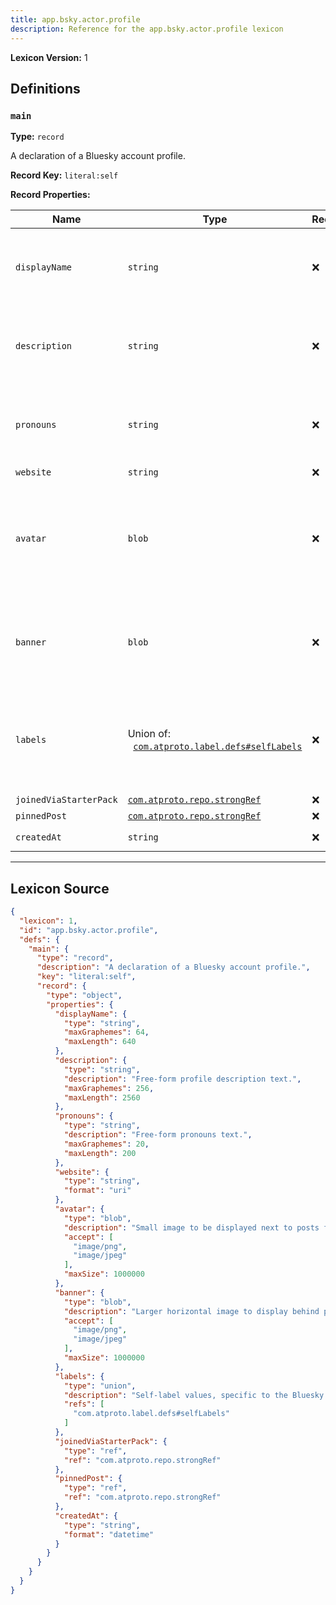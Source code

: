 ```yaml
---
title: app.bsky.actor.profile
description: Reference for the app.bsky.actor.profile lexicon
---
```

**Lexicon Version:** 1

## Definitions

<a name="main"></a>
### `main`

**Type:** `record`

A declaration of a Bluesky account profile.

**Record Key:** `literal:self`

**Record Properties:**

| Name | Type | Req'd  | Description | Constraints |
|------|------|----------|-------------|-------------|
| `displayName` | `string` | ❌  |  | Max Length: 640<br/>Max Graphemes: 64 |
| `description` | `string` | ❌  | Free-form profile description text. | Max Length: 2560<br/>Max Graphemes: 256 |
| `pronouns` | `string` | ❌  | Free-form pronouns text. | Max Length: 200<br/>Max Graphemes: 20 |
| `website` | `string` | ❌  |  | Format: `uri` |
| `avatar` | `blob` | ❌  | Small image to be displayed next to posts from account. AKA, 'profile picture' | Accept: `image/png`, `image/jpeg`<br/>Max Size: 1000000 bytes |
| `banner` | `blob` | ❌  | Larger horizontal image to display behind profile view. | Accept: `image/png`, `image/jpeg`<br/>Max Size: 1000000 bytes |
| `labels` | Union of:<br/>&nbsp;&nbsp;[`com.atproto.label.defs#selfLabels`](/lexicons/com/atproto/label/defs#selfLabels) | ❌  | Self-label values, specific to the Bluesky application, on the overall account. |  |
| `joinedViaStarterPack` | [`com.atproto.repo.strongRef`](/lexicons/com/atproto/repo/strongref#undefined) | ❌  |  |  |
| `pinnedPost` | [`com.atproto.repo.strongRef`](/lexicons/com/atproto/repo/strongref#undefined) | ❌  |  |  |
| `createdAt` | `string` | ❌  |  | Format: `datetime` |

---

## Lexicon Source
```json
{
  "lexicon": 1,
  "id": "app.bsky.actor.profile",
  "defs": {
    "main": {
      "type": "record",
      "description": "A declaration of a Bluesky account profile.",
      "key": "literal:self",
      "record": {
        "type": "object",
        "properties": {
          "displayName": {
            "type": "string",
            "maxGraphemes": 64,
            "maxLength": 640
          },
          "description": {
            "type": "string",
            "description": "Free-form profile description text.",
            "maxGraphemes": 256,
            "maxLength": 2560
          },
          "pronouns": {
            "type": "string",
            "description": "Free-form pronouns text.",
            "maxGraphemes": 20,
            "maxLength": 200
          },
          "website": {
            "type": "string",
            "format": "uri"
          },
          "avatar": {
            "type": "blob",
            "description": "Small image to be displayed next to posts from account. AKA, 'profile picture'",
            "accept": [
              "image/png",
              "image/jpeg"
            ],
            "maxSize": 1000000
          },
          "banner": {
            "type": "blob",
            "description": "Larger horizontal image to display behind profile view.",
            "accept": [
              "image/png",
              "image/jpeg"
            ],
            "maxSize": 1000000
          },
          "labels": {
            "type": "union",
            "description": "Self-label values, specific to the Bluesky application, on the overall account.",
            "refs": [
              "com.atproto.label.defs#selfLabels"
            ]
          },
          "joinedViaStarterPack": {
            "type": "ref",
            "ref": "com.atproto.repo.strongRef"
          },
          "pinnedPost": {
            "type": "ref",
            "ref": "com.atproto.repo.strongRef"
          },
          "createdAt": {
            "type": "string",
            "format": "datetime"
          }
        }
      }
    }
  }
}
```
